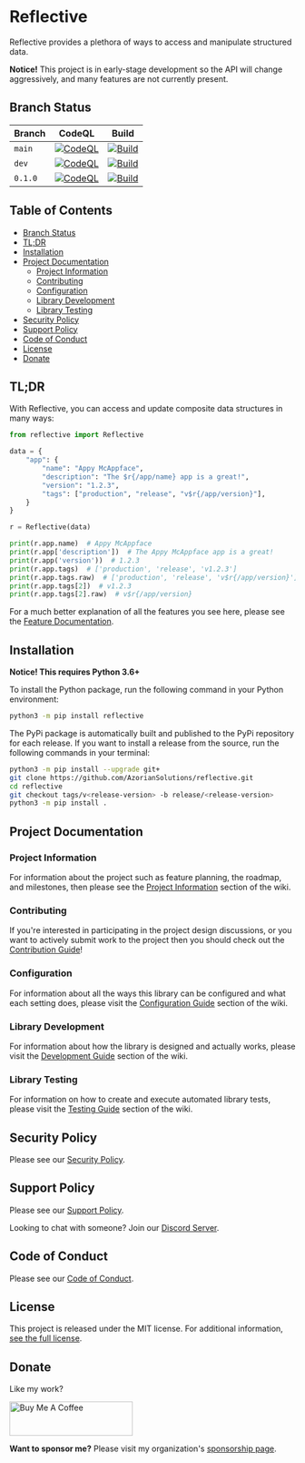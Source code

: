 # Reflective

Reflective provides a plethora of ways to access and manipulate structured data.

**Notice!** This project is in early-stage development so the API will change aggressively,
and many features are not currently present.

## Branch Status

| Branch  | CodeQL                                                                                                                                                                                                                 | Build                                                                                                                                                                                                           |
|---------|------------------------------------------------------------------------------------------------------------------------------------------------------------------------------------------------------------------------|-----------------------------------------------------------------------------------------------------------------------------------------------------------------------------------------------------------------|
| `main`  | [![CodeQL](https://github.com/AzorianSolutions/reflective/actions/workflows/codeql-analysis.yml/badge.svg?branch=main)](https://github.com/AzorianSolutions/reflective/actions/workflows/codeql-analysis.yml)          | [![Build](https://github.com/AzorianSolutions/reflective/actions/workflows/project-test.yml/badge.svg?branch=main)](https://github.com/AzorianSolutions/reflective/actions/workflows/project-test.yml)          |
| `dev`   | [![CodeQL](https://github.com/AzorianSolutions/reflective/actions/workflows/codeql-analysis.yml/badge.svg?branch=dev)](https://github.com/AzorianSolutions/reflective/actions/workflows/codeql-analysis.yml)           | [![Build](https://github.com/AzorianSolutions/reflective/actions/workflows/project-test.yml/badge.svg?branch=dev)](https://github.com/AzorianSolutions/reflective/actions/workflows/project-test.yml)           |
| `0.1.0` | [![CodeQL](https://github.com/AzorianSolutions/reflective/actions/workflows/codeql-analysis.yml/badge.svg?branch=release/0.1.0)](https://github.com/AzorianSolutions/reflective/actions/workflows/codeql-analysis.yml) | [![Build](https://github.com/AzorianSolutions/reflective/actions/workflows/project-test.yml/badge.svg?branch=release/0.1.0)](https://github.com/AzorianSolutions/reflective/actions/workflows/project-test.yml) |

## Table of Contents

- [Branch Status](#branch-status)
- [TL;DR](#tldr)
- [Installation](#installation)
- [Project Documentation](#project-documentation)
    - [Project Information](#project-information)
    - [Contributing](#contributing)
    - [Configuration](#configuration)
    - [Library Development](#library-development)
    - [Library Testing](#library-testing)
- [Security Policy](#security-policy)
- [Support Policy](#support-policy)
- [Code of Conduct](#code-of-conduct)
- [License](#license)
- [Donate](#donate)

## TL;DR

With Reflective, you can access and update composite data structures in many ways:

```python
from reflective import Reflective

data = {
    "app": {
        "name": "Appy McAppface",
        "description": "The $r{/app/name} app is a great!",
        "version": "1.2.3",
        "tags": ["production", "release", "v$r{/app/version}"],
    }
}

r = Reflective(data)

print(r.app.name)  # Appy McAppface
print(r.app['description'])  # The Appy McAppface app is a great!
print(r.app('version'))  # 1.2.3
print(r.app.tags)  # ['production', 'release', 'v1.2.3']
print(r.app.tags.raw)  # ['production', 'release', 'v$r{/app/version}']
print(r.app.tags[2])  # v1.2.3
print(r.app.tags[2].raw)  # v$r{/app/version}
```

For a much better explanation of all the features you see here, please see
the [Feature Documentation](./docs/wiki/project/features.md).

## Installation

**Notice! This requires Python 3.6+**

To install the Python package, run the following command in your Python environment:

```bash
python3 -m pip install reflective
```

The PyPi package is automatically built and published to the PyPi repository for each release. If you want to install
a release from the source, run the following commands in your terminal:

```bash
python3 -m pip install --upgrade git+
git clone https://github.com/AzorianSolutions/reflective.git
cd reflective
git checkout tags/v<release-version> -b release/<release-version>
python3 -m pip install .
```

## Project Documentation

### Project Information

For information about the project such as feature planning, the roadmap, and milestones, then please see the
[Project Information](./docs/wiki/project/README.md) section of the
wiki.

### Contributing

If you're interested in participating in the project design discussions, or you want to actively submit work to the
project then you should check out the
[Contribution Guide](./docs/wiki/contributing/README.md)!

### Configuration

For information about all the ways this library can be configured and what each setting does, please visit the
[Configuration Guide](./docs/wiki/configuration/README.md) section of the wiki.

### Library Development

For information about how the library is designed and actually works, please visit the
[Development Guide](docs/wiki/development/README.md) section of the wiki.

### Library Testing

For information on how to create and execute automated library tests, please visit the
[Testing Guide](./docs/wiki/testing/README.md) section of the wiki.

## Security Policy

Please see our [Security Policy](./.github/SECURITY.md).

## Support Policy

Please see our [Support Policy](./docs/wiki/support/README.md).

Looking to chat with someone? Join our [Discord Server](https://discord.azorian.solutions).

## Code of Conduct

Please see our [Code of Conduct](./.github/CODE_OF_CONDUCT.md).

## License

This project is released under the MIT license. For additional information, [see the full license](./LICENSE).

## Donate

Like my work?

<a href="https://www.buymeacoffee.com/AzorianMatt" target="_blank"><img src="https://cdn.buymeacoffee.com/buttons/v2/default-blue.png" alt="Buy Me A Coffee" style="height: 60px !important;width: 217px !important;" ></a>

**Want to sponsor me?** Please visit my organization's [sponsorship page](https://github.com/sponsors/AzorianSolutions).
